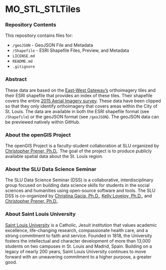 # MO_STL_STLTiles

### Repository Contents
This repository contains files for:
  - `/geoJSON` - GeoJSON File and Metadata
  - `/Shapefile` - ESRI Shapefile Files, Preview, and Metadata
  - `LICENSE.md`
  - `README.md`
  - `.gitignore`

### Abstract
These data are based on the [East-West Gateway’s](http://www.ewgateway.org) orthoimagery tiles and their ESRI shapefile that provides an index of these tiles. Their shapefile covers the entire [2015 Aerial Imagery survey](http://www.ewgateway.org/pdffiles/maplibrary/aerialphotos/FactSheet-HowToGetOrthoPhotos.pdf). These data have been clipped so that they only identify orthoimagery that covers areas within the City of St. Louis. The data are available in both the ESRI shapefile format (see `/Shapefile`) or the geoJSON format (see `/geoJSON`). The geoJSON data can be previewed natively within GitHub.

### About the openGIS Project
The openGIS Project is a faculty-student collaboration at SLU organized by [Christopher Prener, Ph.D.](mailto:prenercg@slu.edu}). The goal of the project is to produce publicly available spatial data about the St. Louis region.

### About the SLU Data Science Seminar
The SLU Data Science Seminar (DSS) is a collaborative, interdisciplinary group focused on building data science skills for students in the social sciences and humanities using open-source software and tools. The SLU DSS is co-organized by [Christina Gacia, Ph.D.](mailto:garciacm@slu.edu), [Kelly Lovejoy, Ph.D.](mailto:lovejoykg@slu.edu), and [Christopher Prener, Ph.D.](mailto:prenercg@slu.edu}).

### About Saint Louis University
[Saint Louis University](http://wwww.slu.edu) is a Catholic, Jesuit institution that values academic excellence, life-changing research, compassionate health care, and a strong commitment to faith and service. Founded in 1818, the University fosters the intellectual and character development of more than 13,000 students on two campuses in St. Louis and Madrid, Spain. Building on a legacy of nearly 200 years, Saint Louis University continues to move forward with an unwavering commitment to a higher purpose, a greater good.
